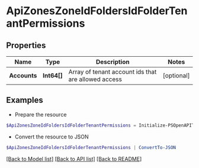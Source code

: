# ApiZonesZoneIdFoldersIdFolderTenantPermissions
## Properties

Name | Type | Description | Notes
------------ | ------------- | ------------- | -------------
**Accounts** | **Int64[]** | Array of tenant account ids that are allowed access | [optional] 

## Examples

- Prepare the resource
```powershell
$ApiZonesZoneIdFoldersIdFolderTenantPermissions = Initialize-PSOpenAPIToolsApiZonesZoneIdFoldersIdFolderTenantPermissions  -Accounts [1,3]
```

- Convert the resource to JSON
```powershell
$ApiZonesZoneIdFoldersIdFolderTenantPermissions | ConvertTo-JSON
```

[[Back to Model list]](../README.md#documentation-for-models) [[Back to API list]](../README.md#documentation-for-api-endpoints) [[Back to README]](../README.md)

